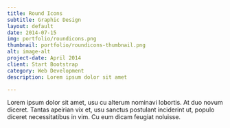 ```yaml
---
title: Round Icons
subtitle: Graphic Design
layout: default
date: 2014-07-15
img: portfolio/roundicons.png
thumbnail: portfolio/roundicons-thumbnail.png
alt: image-alt
project-date: April 2014
client: Start Bootstrap
category: Web Development
description: Lorem ipsum dolor sit amet

---
```


Lorem ipsum dolor sit amet, usu cu alterum nominavi lobortis. At duo novum diceret. Tantas apeirian vix et, usu sanctus postulant inciderint ut, populo diceret necessitatibus in vim. Cu eum dicam feugiat noluisse.